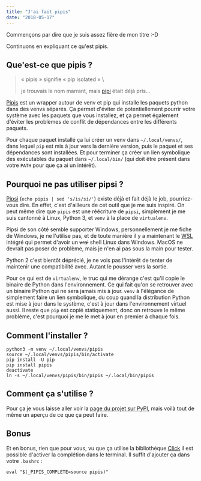 ```yaml
---
title: "J'ai fait pipis"
date: "2018-05-17"
---
```


Commençons par dire que je suis assez fière de mon titre :-D

Continuons en expliquant ce qu'est pipis.

Que'est-ce que pipis ?
----------------------

> « pipis » signifie « pip isolated » \\
>
> je trouvais le nom marrant, mais [pipi](https://pypi.org/project/pipi/) était déjà pris…

[Pipis](https://pypi.org/project/pipis/) est un wrapper autour de venv et pip qui installe les paquets python dans des venvs séparés. Ça permet d'éviter de potentiellement pourrir votre système avec les paquets que vous installez, et ça permet également d'éviter les problèmes de conflit de dépendances entre les différents paquets.

Pour chaque paquet installé ça lui créer un venv dans `~/.local/venvs/`, dans lequel `pip` est mis à jour vers la dernière version, puis le paquet et ses dépendances sont installées. Et pour terminer ça créer un lien symbolique des exécutables du paquet dans `~/.local/bin/` (qui doit être présent dans votre `PATH` pour que ça ai un intérêt).

Pourquoi ne pas utiliser pipsi ?
--------------------------------

[Pipsi](https://pypi.org/project/pipsi/) (`echo pipis | sed 's/is/si/'`) existe déjà et fait déjà le job, pourriez-vous dire. En effet, c'est d'ailleurs de cet outil que je me suis inspiré. On peut même dire que `pipis` est une réécriture de `pipsi`, simplement je me suis cantonné à Linux, Python 3, et `venv` à la place de `virtualenv`.

Pipsi de son côté semble supporter Windows, personnellement je me fiche de Windows, je ne l'utilise pas, et de toute manière il y a maintenant le [WSL](https://en.wikipedia.org/wiki/Windows_Subsystem_for_Linux) intégré qui permet d'avoir un ~~vrai~~ shell Linux dans Windows. MacOS ne devrait pas poser de problème, mais je n'en ai pas sous la main pour tester.

Python 2 c'est bientôt déprécié, je ne vois pas l'intérêt de tenter de maintenir une compatibilité avec. Autant le pousser vers la sortie.

Pour ce qui est de `virtualenv`, le truc qui me dérange c'est qu'il copie le binaire de Python dans l'environnement. Ce qui fait qu'on se retrouver avec un binaire Python qui ne sera jamais mis à jour. `venv` à l'élégance de simplement faire un lien symbolique, du coup quand la distribution Python est mise à jour dans le système, c'est à jour dans l'environnement virtuel aussi. Il reste que `pip` est copié statiquement, donc on retrouve le même problème, c'est pourquoi je me le met à jour en premier à chaque fois.

Comment l'installer ?
---------------------

```
python3 -m venv ~/.local/venvs/pipis
source ~/.local/venvs/pipis/bin/activate
pip install -U pip
pip install pipis
deactivate
ln -s ~/.local/venvs/pipis/bin/pipis ~/.local/bin/pipis
```

Comment ça s'utilise ?
----------------------

Pour ça je vous laisse aller voir la [page du projet sur PyPI](https://pypi.org/project/pipis/), mais voilà tout de même un aperçu de ce que ça peut faire.

Bonus
-----

Et en bonus, rien que pour vous, vu que ça utilise la bibliothèque [Click](http://click.pocoo.org/6/) il est possible d'activer la complétion dans le terminal. Il suffit d'ajouter ça dans votre `.bashrc` :

```
eval "$(_PIPIS_COMPLETE=source pipis)"
```
